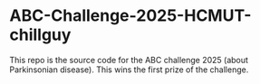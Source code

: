 # ABC-Challenge-2025-HCMUT-chillguy
This repo is the source code for the ABC challenge 2025 (about Parkinsonian disease). This wins the first prize of the challenge. 
